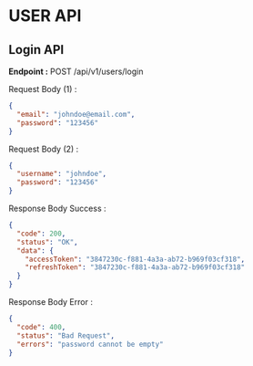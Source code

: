 # USER API

## Login API

**Endpoint :** POST /api/v1/users/login

Request Body (1) :

```json
{
  "email": "johndoe@email.com",
  "password": "123456"
}
```

Request Body (2) :

```json
{
  "username": "johndoe",
  "password": "123456"
}
```

Response Body Success :

```json
{
  "code": 200,
  "status": "OK",
  "data": {
    "accessToken": "3847230c-f881-4a3a-ab72-b969f03cf318",
    "refreshToken": "3847230c-f881-4a3a-ab72-b969f03cf318"
  }
}
```

Response Body Error :

```json
{
  "code": 400,
  "status": "Bad Request",
  "errors": "password cannot be empty"
}
```